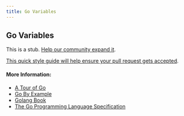 ```yaml
---
title: Go Variables
---
```

## Go Variables

This is a stub. <a href='https://github.com/freecodecamp/guides/tree/master/src/pages/go/go-variables/index.md' target='_blank' rel='nofollow'>Help our community expand it</a>.

<a href='https://github.com/freecodecamp/guides/blob/master/README.md' target='_blank' rel='nofollow'>This quick style guide will help ensure your pull request gets accepted</a>.

<!-- The article goes here, in GitHub-flavored Markdown. Feel free to add YouTube videos, images, and CodePen/JSBin embeds  -->

#### More Information:
<!-- Please add any articles you think might be helpful to read before writing the article -->
* <a href='https://tour.golang.org/basics/8' target='_blank' rel='nofollow'>A Tour of Go</a>
* <a href='https://gobyexample.com/variables' target='_blank' rel='nofollow'>Go By Example</a>
* <a href='https://www.golang-book.com/books/intro/4' target='_blank' rel='nofollow'>Golang Book</a>
* <a href='https://golang.org/ref/spec#Variable_declarations' target='_blank' rel='nofollow'>The Go Programming Language Specification</a>
